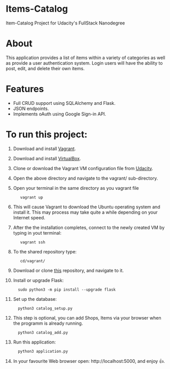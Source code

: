 # Items-Catalog
Item-Catalog Project for Udacity's FullStack Nanodegree

# About
This application provides a list of items within a variety of categories as well as provide a user authentication system. Login users will have the ability to post, edit, and delete their own items.

# Features
- Full CRUD support using SQLAlchemy and Flask.
- JSON endpoints.
- Implements oAuth using Google Sign-in API.

# To run this project:

1. Download and install [Vagrant](https://www.vagrantup.com/downloads.html).

2. Download and install [VirtualBox](https://www.virtualbox.org/wiki/Downloads).

3. Clone or download the Vagrant VM configuration file from [Udacity](https://github.com/udacity/fullstack-nanodegree-vm).

4. Open the above directory and navigate to the vagrant/ sub-directory.

5. Open your terminal in the same directory as you vagrant file

          vagrant up

6. This will cause Vagrant to download the Ubuntu operating system and install it. This may process may take quite a while depending on your Internet speed.

7. After the the installation completes, connect to the newly created VM by typing in yout terminal:

          vagrant ssh

8. To the shared repository type:

          cd/vagrant/

9. Download or clone [this](https://github.com/Casneil/Items-Catalog) repository, and navigate to it.

10. Install or upgrade Flask:

          sudo python3 -m pip install --upgrade flask

11. Set up the database:

          python3 catalog_setup.py

12. This step is optional, you can add Shops, Items via your browser when the programm is already running.

          python3 catalog_add.py

13. Run this application:

          python3 application.py

14. In your favourite Web browser open: http://localhost:5000, and enjoy :+1:.
